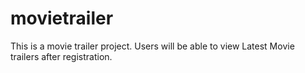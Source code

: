 # movietrailer
This is a movie trailer project. Users will be able to view Latest Movie trailers after registration. 
